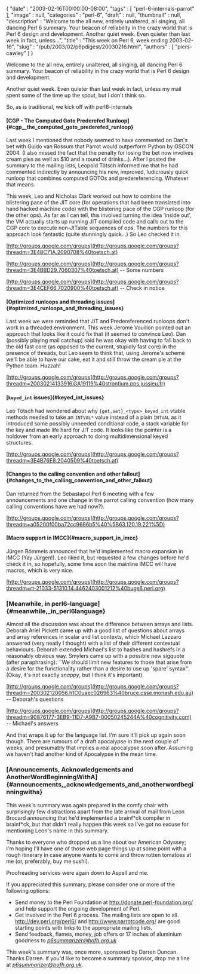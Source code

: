 {
   "date" : "2003-02-16T00:00:00-08:00",
   "tags" : [
      "perl-6-internals-parrot"
   ],
   "image" : null,
   "categories" : "perl-6",
   "draft" : null,
   "thumbnail" : null,
   "description" : "Welcome to the all new, entirely unaltered, all singing, all dancing Perl 6 summary. Your beacon of reliability in the crazy world that is Perl 6 design and development. Another quiet week. Even quieter than last week in fact, unless...",
   "title" : "This week on Perl 6, week ending 2003-02-16",
   "slug" : "/pub/2003/02/p6pdigest/20030216.html",
   "authors" : [
      "piers-cawley"
   ]
}





Welcome to the all new, entirely unaltered, all singing, all dancing
Perl 6 summary. Your beacon of reliability in the crazy world that is
Perl 6 design and development.

Another quiet week. Even quieter than last week in fact, unless my mail
spent some of the time up the spout, but I don't think so.

So, as is traditional, we kick off with perl6-internals

#### [CGP - The Computed Goto Prederefed Runloop]{#cgp__the_computed_goto_prederefed_runloop}

Last week I mentioned that nobody seemed to have commented on Dan's bet
with Guido van Rossum that Parrot would outperform Python by OSCON 2004.
(I also missed the fact that the penalty for losing the bet now involves
cream pies as well as \$10 and a round of drinks...). After I posted the
summary to the mailing lists, Leopold Tötsch informed me that he had
commented indirectly by announcing his new, improved, ludicrously quick
runloop that combines computed GOTOs and predereferencing. Whatever that
means.

This week, Leo and Nicholas Clark worked out how to combine the
blistering pace of the JIT core (for operations that had been translated
into hand hacked machine code) with the blistering pace of the CGP
runloop (for the other ops). As far as I can tell, this involved turning
the idea 'inside out', the VM actually starts up running JIT compiled
code and calls out to the CGP core to execute non-JITable sequences of
ops. The numbers for this approach look fantastic (quite stunningly
quick...) So Leo checked it in.

[http://groups.google.com/groups](http://groups.google.com/groups?threadm=3E48C71A.2090708%40toetsch.at)

[http://groups.google.com/groups](http://groups.google.com/groups?threadm=3E4BBD29.7060307%40toetsch.at)
-- Some numbers

[http://groups.google.com/groups](http://groups.google.com/groups?threadm=3E4CEF66.7020900%40toetsch.at)
-- Check in notice

#### [Optimized runloops and threading issues]{#optimized_runloops_and_threading_issues}

Last week we were reminded that JIT and Predereferenced runloops don't
work in a threaded environment. This week Jerome Vouillon pointed out an
approach that looks like it could fix that (it seemed to convince Leo).
Dan (possibly playing mail catchup) said he was okay with having to fall
back to the old fast core (as opposed to the current, stupidly fast
core) in the presence of threads, but Leo seem to think that, using
Jerome's scheme we'll be able to have our cake, eat it and still throw
the cream pie at the Python team. Huzzah!

[http://groups.google.com/groups](http://groups.google.com/groups?threadm=20030214133916.GA19119%40strontium.pps.jussieu.fr)

#### [`keyed_int` issues]{#keyed_int_issues}

Leo Tötsch had wondered about why `{get,set}_<type>_keyed_int` vtable
methods needed to take an `INTVAL*` value instead of a plain `INTVAL` as
it introduced some possibly unneeded conditional code, a stack variable
for the key and made life hard for JIT code. It looks like the pointer
is a holdover from an early approach to doing multidimensional keyed
structures.

[http://groups.google.com/groups](http://groups.google.com/groups?threadm=3E4B76E8.2040509%40toetsch.at)

#### [Changes to the calling convention and other fallout]{#changes_to_the_calling_convention_and_other_fallout}

Dan returned from the Sebastapol Perl 6 meeting with a few announcements
and one change in the parrot calling convention (how many calling
conventions have we had now?).

[http://groups.google.com/groups](http://groups.google.com/groups?threadm=a05200f00ba72cc9686b5%40%5B63.120.19.221%5D)

#### [Macro support in IMCC]{#macro_support_in_imcc}

Jürgen Bömmels announced that he'd implemented macro expansion in IMCC
(Yay Jürgen!). Leo liked it, but requested a few changes before he'd
check it in, so hopefully, some time soon the mainline IMCC will have
macros, which is very nice.

[http://groups.google.com/groups](http://groups.google.com/groups?threadm=rt-21033-51310.14.4462403001212%40bugs6.perl.org)

### [Meanwhile, in perl6-language]{#meanwhile,_in_perl6language}

Almost all the discussion was about the difference between arrays and
lists. Deborah Ariel Pickett came up with a good list of questions about
arrays and array references in scalar and list contexts, which Michael
Lazzaro answered (very neatly I thought) with a list of their different
contextual behaviours. Deborah extended Michael's list to hashes and
hashrefs in a reasonably obvious way. Smylers came up with a possible
new sigquote (after paraphrasing): \`\`We should limit new features to
those that arise from a desire for the functionality rather than a
desire to use up 'spare' syntax''. (Okay, it's not exactly *snappy*, but
I think it's important).

[http://groups.google.com/groups](http://groups.google.com/groups?threadm=200302120056.h1C0uaec026963%40bruce.csse.monash.edu.au)
-- Deborah's questions

[http://groups.google.com/groups](http://groups.google.com/groups?threadm=90876177-3EB9-11D7-A9B7-00050245244A%40cognitivity.com)
-- Michael's answers

And that wraps it up for the language list. I'm sure it'll pick up again
soon though. There are rumours of a draft apocalypse in the next couple
of weeks, and presumably that implies a real apocalypse soon after.
Assuming we haven't had another kind of Apocalypse in the mean time.

### [Announcements, Acknowledgements and AnotherWordBeginningWithA]{#announcements,_acknowledgements_and_anotherwordbeginningwitha}

This week's summary was again prepared in the comfy chair with
surprisingly few distractions apart from the late arrival of mail from
Leon Brocard announcing that he'd implemented a brainf\*ck compiler in
brainf\*ck, but that didn't really happen this week so I've got no
excuse for mentioning Leon's name in this summary.

Thanks to everyone who dropped us a line about our American Odyssey; I'm
hoping I'll have one of those web page things up at some point with a
rough itinerary in case anyone wants to come and throw rotten tomatoes
at me (or, preferably, buy me sushi).

Proofreading services were again down to Aspell and me.

If you appreciated this summary, please consider one or more of the
following options:

-   Send money to the Perl Foundation at
    <http://donate.perl-foundation.org/> and help support the ongoing
    development of Perl.
-   Get involved in the Perl 6 process. The mailing lists are open to
    all. <http://dev.perl.org/perl6/> and <http://www.parrotcode.org/>
    are good starting points with links to the appropriate mailing
    lists.
-   Send feedback, flames, money, job offers or 17 inches of aluminium
    goodness to *<p6summarizer@bofh.org.uk>*

This week's summary was, once more, sponsored by Darren Duncan. Thanks
Darren. If you'd like to become a summary sponsor, drop me a line at
*<p6summarizer@bofh.org.uk>*.


